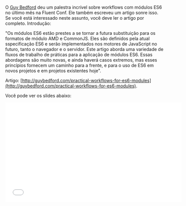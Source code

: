 <!--
layout: post
title: Workflows para os módulos da ES6, Fluent 2014
date: 2014-05-27T07:18:47.847Z
comments: true
published: true
keywords: JavaScript, ES6, modules
description: Post sobre módulos
categories: modules, talks
authorName: Jaydson Gomes
authorLink: http://twitter.com/jaydson
authorDescription: JavaScript enthusiast - FrontEnd Engineer at Terra Networks - BrazilJS and RSJS curator
authorPicture: https://pbs.twimg.com/profile_images/453720347620032512/UM2nE21c_400x400.jpeg
-->
<!--more-->
O [Guy Bedford](https://twitter.com/guybedford) deu um palestra incrível sobre workflows com módulos ES6 no último mês na Fluent Conf.
Ele também escreveu um artigo sonre isso. Se você está interessado neste assunto, você deve ler o artigo por completo.
Introdução:

"Os módulos ES6 estão prestes a se tornar a futura substituição para os formatos de módulo AMD e CommonJS. Eles são definidos pela atual sspecificação ES6 e serão implementados nos motores de JavaScript no futuro, tanto o navegador e o servidor. Este artigo aborda uma variedade de fluxos de trabalho de práticas para a aplicação de módulos ES6. Essas abordagens são muito novas, e ainda haverá casos extremos, mas esses princípios fornecem um caminho para a frente, e para o uso de ES6 em novos projetos e em projetos existentes hoje".

Artigo: [http://guybedford.com/practical-workflows-for-es6-modules](http://guybedford.com/practical-workflows-for-es6-modules).

Você pode ver os slides abaixo:
<iframe width="560" height="315" src="//www.youtube.com/embed/0VUjM-jJf2U" frameborder="0" allowfullscreen></iframe>


